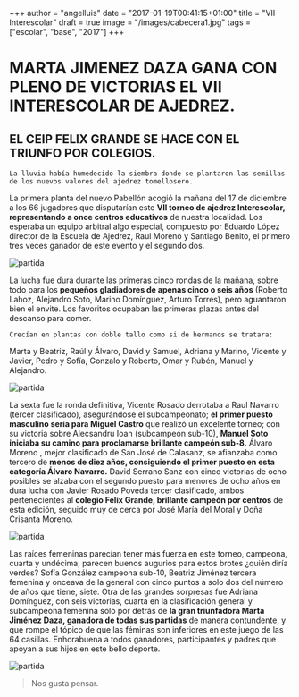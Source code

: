 +++
author = "angelluis"
date = "2017-01-19T00:41:15+01:00"
title = "VII Interescolar"
draft = true
image = "/images/cabecera1.jpg"
tags = ["escolar", "base", "2017"]
+++

# MARTA JIMENEZ DAZA GANA CON PLENO DE VICTORIAS EL VII INTERESCOLAR DE AJEDREZ.

##  EL CEIP FELIX GRANDE SE HACE CON EL TRIUNFO POR COLEGIOS.

    La lluvia había humedecido la siembra donde se plantaron las semillas 
    de los nuevos valores del ajedrez tomellosero.  

La primera planta del nuevo Pabellón acogió la mañana del 17 de diciembre a los 66 jugadores que disputarían este **VII torneo de ajedrez Interescolar, representando a once centros educativos** de nuestra localidad. Los esperaba un equipo arbitral algo especial, compuesto por Eduardo López director de la Escuela de Ajedrez, Raul Moreno y Santiago Benito, el primero tres veces ganador de este evento y el segundo dos.

![partida](/images/cabecera1.jpg)




La lucha fue dura durante las primeras cinco rondas de la mañana, sobre todo para los **pequeños gladiadores de apenas cinco o seis años** (Roberto Lahoz, Alejandro Soto, Marino Domínguez, Arturo Torres), pero aguantaron bien el envite. Los favoritos ocupaban las primeras plazas antes del descanso para comer.

    Crecían en plantas con doble tallo como si de hermanos se tratara: 
    
 Marta y Beatriz, Raúl y Álvaro, David y Samuel, Adriana y Marino, Vicente y Javier, Pedro y Sofía, Gonzalo y Roberto, Omar y Rubén, Manuel y Alejandro.

![partida](/images/panoramica.JPG)

La sexta fue la ronda definitiva, Vicente Rosado derrotaba a Raul Navarro (tercer clasificado), asegurándose el subcampeonato; **el primer puesto masculino sería para Miguel Castro** que realizó un excelente torneo; con su victoria sobre Alecsandru Ioan (subcampeón sub-10), **Manuel Soto  iniciaba su camino para proclamarse brillante campeón sub-8.** Álvaro Moreno , mejor clasificado de San José de Calasanz, se afianzaba como tercero de **menos de diez años, consiguiendo el primer puesto en esta categoría Álvaro Navarro.** David Serrano Sanz con cinco victorias de ocho posibles se alzaba con el segundo puesto para menores de ocho años en dura lucha con Javier Rosado Poveda tercer clasificado, ambos pertenecientes al **colegio Félix Grande, brillante campeón por centros**
 de esta edición, seguido muy de cerca por José María del Moral y Doña Crisanta Moreno.


![partida](/images/chicas.JPG)

Las raíces femeninas parecían tener más fuerza en este torneo, campeona, cuarta y undécima, parecen buenos augurios para estos brotes ¿quién diría verdes?
Sofía González campeona sub-10, Beatriz Jiménez tercera femenina y onceava de la general con cinco puntos a solo dos del número de años que tiene, siete. Otra de las grandes sorpresas fue Adriana Domínguez, con seis victorias, cuarta en la clasificación general y subcampeona femenina solo por detrás de **la gran triunfadora Marta Jiménez Daza, ganadora de todas sus partidas** de manera contundente, y que rompe el tópico de que las féminas son inferiores en este juego de las 64 casillas.
Enhorabuena a todos ganadores, participantes y padres que apoyan a sus hijos en este bello deporte. 

![partida](/images/premios.JPG)


> Nos gusta pensar.


